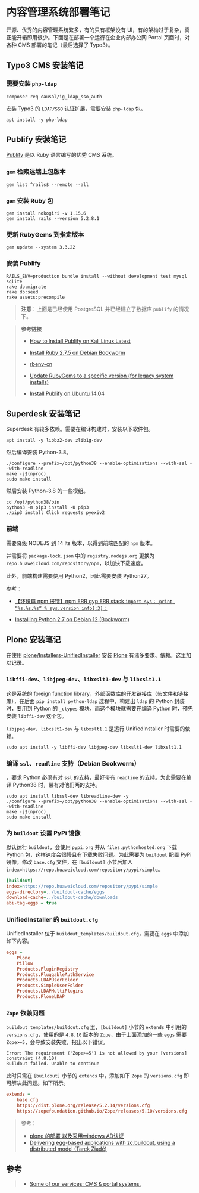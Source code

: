 # 内容管理系统部署笔记


开源、优秀的内容管理系统繁多，有的只有框架没有 UI，有的架构过于复杂，真正能开箱即用很少。下面是在部署一个运行在企业内部办公网 Portal 页面时，对各种 CMS 部署的笔记（最后选择了 Typo3）。


## Typo3 CMS 安装笔记


### 需要安装 `php-ldap`


```console
composer req causal/ig_ldap_sso_auth
```


安装 Typo3 的 `LDAP/SSO` 认证扩展，需要安装 `php-ldap` 包。



```console
apt install -y php-ldap
```


## Publify 安装笔记

[Publify](https://github.com/publify/publify) 是以 Ruby 语言编写的优秀 CMS 系统。


### `gem` 检索远端上包版本


```console
gem list ^rails$ --remote --all
```


### `gem` 安装 Ruby 包


```console
gem install nokogiri -v 1.15.6
gem install rails --version 5.2.8.1
```


### 更新 RubyGems 到指定版本


```console
gem update --system 3.3.22
```


### 安装 Publify 


```console
RAILS_ENV=production bundle install --without development test mysql sqlite
rake db:migrate
rake db:seed
rake assets:precompile
```

> **注意**：上面是已经使用 PostgreSQL 并已经建立了数据库 `publify` 的情况下。


> **参考链接**
>
> - [How to Install Publify on Kali Linux Latest](https://ipv6.rs/tutorial/Kali_Linux_Latest/Publify/)
>
> - [Install Ruby 2.7.5 on Debian Bookworm](https://text.malam.or.id/2024/05/06/install-ruby-2.7.5-on-debian-bookworm/)
>
> - [rbenv-cn](https://github.com/RubyMetric/rbenv-cn)
>
> - [Update RubyGems to a specific version (for legacy system installs)](https://gist.github.com/larsthegeek/4029012)
>
> - [Install Publify on Ubuntu 14.04](https://www.rosehosting.com/blog/install-publify-on-an-ubuntu-14-04/)

## Superdesk 安装笔记


Superdesk 有较多依赖。需要在编译构建时，安装以下软件包。


```console
apt install -y libbz2-dev zlib1g-dev
```

然后编译安装 Python-3.8。


```console
./configure --prefix=/opt/python38 --enable-optimizations --with-ssl --with-readline
make -j$(nproc)
sudo make install
```

然后安装 Python-3.8 的一些模组。


```console
cd /opt/python38/bin
python3 -m pip3 install -U pip3
./pip3 install Click requests pyexiv2
```

### 前端


需要降级 NODEJS 到 14 lts 版本，以得到前端匹配的 `npm` 版本。

并需要将 `package-lock.json` 中的 `registry.nodejs.org` 更换为 `repo.huaweicloud.com/repository/npm`，以加快下载速度。 

此外，前端构建需要使用 Python2，因此需要安装 Python27。


参考：

- [【环境篇 npm 报错】npm ERR gyp ERR stack `import sys； print “%s.%s.%s“ % sys.version_info[:3]；`](https://blog.csdn.net/weixin_49736959/article/details/122149324)

- [Installing Python 2.7 on Debian 12 (Bookworm)](https://www.fadedbee.com/2024/01/18/installing-python2-on-debian-12-bookworm/)

## Plone 安装笔记


在使用 [plone/Installers-UnifiedInstaller](https://github.com/plone/Installers-UnifiedInstaller) 安装 [Plone](https://plone.org) 有诸多要求、依赖。这里加以记录。


### `libffi-dev`、`libjpeg-dev`、`libxslt1-dev` 与 `libxslt1.1`

这是系统的 foreign function library，外部函数库的开发链接库（头文件和链接库），在后面 `pip install python-ldap` 过程中，构建出 `ldap` 的 Python 封装时，要用到 Python 的 `_ctypes` 模块，而这个模块就需要在编译 Python 时，预先安装 `libffi-dev` 这个包。

`libjpeg-dev`、`libxslt1-dev` 与 `libxslt1.1` 是运行 UnifiedInstaller 时需要的依赖。


```console
sudo apt install -y libffi-dev libjpeg-dev libxslt1-dev libxslt1.1
```


### 编译 `ssl`、`readline` 支持（Debian Bookworm）


，要求 Python 必须有对 `ssl` 的支持，最好带有 `readline` 的支持。为此需要在编译 Python38 时，带有对他们两的支持。

```console
sudo apt install libssl-dev libreadline-dev -y
./configure --prefix=/opt/python38 --enable-optimizations --with-ssl --with-readline
make -j$(nproc)
sudo make install
```


### 为 `buildout` 设置 PyPi 镜像

默认运行 `buildout`，会使用 `pypi.org` 并从 `files.pythonhosted.org` 下载 Python 包，这样速度会很慢且有下载失败问题。为此需要为 `buildout` 配置 PyPi 镜像。修改 `base.cfg` 文件，在 `[buildout]` 小节后加入 `index=https://repo.huaweicloud.com/repository/pypi/simple`。

```cfg
[buildout]
index=https://repo.huaweicloud.com/repository/pypi/simple
eggs-directory=../buildout-cache/eggs
download-cache=../buildout-cache/downloads
abi-tag-eggs = true
```


### UnifiedInstaller 的 `buildout.cfg`

UnifiedInstaller 位于 `buildout_templates/buildout.cfg`，需要在 `eggs` 中添加如下内容。


```cfg
eggs =
    Plone
    Pillow
    Products.PluginRegistry
    Products.PluggableAuthService
    Products.LDAPUserFolder
    Products.SimpleUserFolder
    Products.LDAPMultiPlugins
    Products.PloneLDAP
```


### `Zope` 依赖问题

`buildout_templates/buildout.cfg` 里，`[buildout]` 小节的 `extends` 中引用的 `versions.cfg`，使用的是 `4.8.10` 版本的 `Zope`，由于上面添加的一些 `eggs` 需要 `Zope>=5`，会导致安装失败，报出以下错误。

```console
Error: The requirement ('Zope>=5') is not allowed by your [versions] constraint (4.8.10)
Buildout failed. Unable to continue
```

此时只需在 `[buildout]` 小节的 `extends` 中，添加如下 `Zope` 的 `versions.cfg` 即可解决此问题。如下所示。

```cfg
extends =
    base.cfg
    https://dist.plone.org/release/5.2.14/versions.cfg
    https://zopefoundation.github.io/Zope/releases/5.10/versions.cfg
```

> 参考：
> - [plone 的部署 以及采用windows AD认证](https://blog.51cto.com/wsxxsl/1921347)
> - [Delivering egg-based applications with zc.buildout, using a distributed model (Tarek Ziadé)](https://markvanlent.dev/2008/10/10/delivering-egg-based-applications-with-zc.buildout-using-a-distributed-model-tarek-ziade/)







## 参考


> - [Some of our services: CMS & portal systems.](https://system4all.de/en/cms-portal-systems/)

